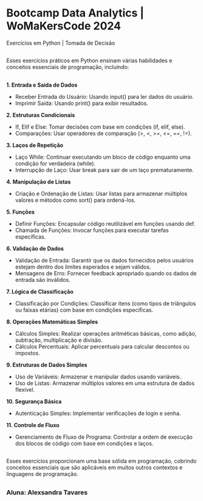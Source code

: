 # Bootcamp Data Analytics | WoMaKersCode 2024
Exercícios em Python | Tomada de Decisão

##
Esses exercícios práticos em Python ensinam várias habilidades e conceitos essenciais de programação, incluindo:

##

**1. Entrada e Saída de Dados**

- Receber Entrada do Usuário: Usando input() para ler dados do usuário.
- Imprimir Saída: Usando print() para exibir resultados.
  
**2. Estruturas Condicionais**

- If, Elif e Else: Tomar decisões com base em condições (if, elif, else).
- Comparações: Usar operadores de comparação (>, <, >=, <=, ==, !=).

**3. Laços de Repetição**

- Laço While: Continuar executando um bloco de código enquanto uma condição for verdadeira (while).
- Interrupção de Laço: Usar break para sair de um laço prematuramente.

**4. Manipulação de Listas**

- Criação e Ordenação de Listas: Usar listas para armazenar múltiplos valores e métodos como sort() para ordená-los.

**5. Funções**

- Definir Funções: Encapsular código reutilizável em funções usando def.
- Chamada de Funções: Invocar funções para executar tarefas específicas.

**6. Validação de Dados**

- Validação de Entrada: Garantir que os dados fornecidos pelos usuários estejam dentro dos limites esperados e sejam válidos.
- Mensagens de Erro: Fornecer feedback apropriado quando os dados de entrada são inválidos.

**7. Lógica de Classificação**

- Classificação por Condições: Classificar itens (como tipos de triângulos ou faixas etárias) com base em condições específicas.

**8. Operações Matemáticas Simples**

- Cálculos Simples: Realizar operações aritméticas básicas, como adição, subtração, multiplicação e divisão.
- Cálculos Percentuais: Aplicar percentuais para calcular descontos ou impostos.

**9. Estruturas de Dados Simples**

- Uso de Variáveis: Armazenar e manipular dados usando variáveis.
- Uso de Listas: Armazenar múltiplos valores em uma estrutura de dados flexível.

**10. Segurança Básica**

- Autenticação Simples: Implementar verificações de login e senha.

**11. Controle de Fluxo**

- Gerenciamento de Fluxo de Programa: Controlar a ordem de execução dos blocos de código com base em condições e laços.

##

Esses exercícios proporcionam uma base sólida em programação, cobrindo conceitos essenciais que são aplicáveis em muitos outros contextos e linguagens de programação.

##

### Aluna: Alexsandra Tavares
